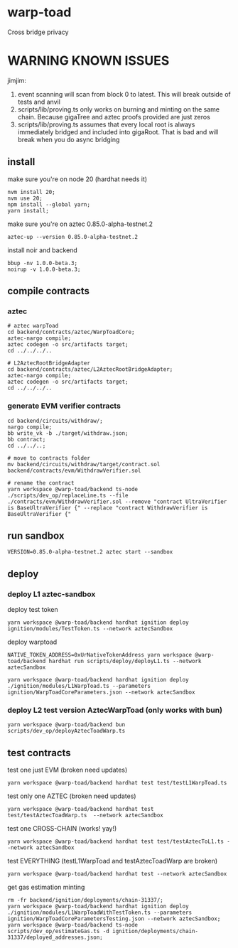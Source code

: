 # warp-toad
Cross bridge privacy

# WARNING KNOWN ISSUES
jimjim:   
1. event scanning will scan from block 0 to latest. This will break outside of tests and anvil  
1. scripts/lib/proving.ts only works on burning and minting on the same chain. Because gigaTree and aztec proofs provided are just zeros   
1. scripts/lib/proving.ts assumes that every local root is always immediately bridged and included into gigaRoot. That is bad and will break when you do async bridging   



## install
make sure you're on node 20 (hardhat needs it)
```shell
nvm install 20;
nvm use 20;
npm install --global yarn;
yarn install;
```

make sure you're on aztec 0.85.0-alpha-testnet.2
```shell
aztec-up --version 0.85.0-alpha-testnet.2
```

install noir and backend
```shell
bbup -nv 1.0.0-beta.3;
noirup -v 1.0.0-beta.3;
```

## compile contracts
### aztec
```shell
# aztec warpToad
cd backend/contracts/aztec/WarpToadCore;
aztec-nargo compile;
aztec codegen -o src/artifacts target;
cd ../../../..

# L2AztecRootBridgeAdapter
cd backend/contracts/aztec/L2AztecRootBridgeAdapter;
aztec-nargo compile;
aztec codegen -o src/artifacts target;
cd ../../../..
```

### generate EVM verifier contracts
<!-- //this should be a bash script lmao -->
```shell
cd backend/circuits/withdraw/; 
nargo compile; 
bb write_vk -b ./target/withdraw.json;
bb contract;
cd ../../..;

# move to contracts folder
mv backend/circuits/withdraw/target/contract.sol backend/contracts/evm/WithdrawVerifier.sol

# rename the contract
yarn workspace @warp-toad/backend ts-node ./scripts/dev_op/replaceLine.ts --file ./contracts/evm/WithdrawVerifier.sol --remove "contract UltraVerifier is BaseUltraVerifier {" --replace "contract WithdrawVerifier is BaseUltraVerifier {"
```


## run sandbox
```shell
VERSION=0.85.0-alpha-testnet.2 aztec start --sandbox
```

## deploy
### deploy L1 aztec-sandbox
deploy test token
```shell
yarn workspace @warp-toad/backend hardhat ignition deploy ignition/modules/TestToken.ts --network aztecSandbox
```

deploy warptoad
```shell
NATIVE_TOKEN_ADDRESS=0xUrNativeTokenAddress yarn workspace @warp-toad/backend hardhat run scripts/deploy/deployL1.ts --network aztecSandbox
```

```shell
yarn workspace @warp-toad/backend hardhat ignition deploy ./ignition/modules/L1WarpToad.ts --parameters ignition/WarpToadCoreParameters.json --network aztecSandbox
```

### deploy L2 test version AztecWarpToad (only works with bun)
`yarn workspace @warp-toad/backend bun scripts/dev_op/deployAztecToadWarp.ts`

## test contracts
test one just EVM (broken need updates)
```shell
yarn workspace @warp-toad/backend hardhat test test/testL1WarpToad.ts 
```

test only one AZTEC (broken need updates)
```shell
yarn workspace @warp-toad/backend hardhat test test/testAztecToadWarp.ts  --network aztecSandbox
```

test one CROSS-CHAIN (works! yay!)
```shell
yarn workspace @warp-toad/backend hardhat test test/testAztecToL1.ts --network aztecSandbox
```

test EVERYTHING (testL1WarpToad and testAztecToadWarp are broken)
```shell
yarn workspace @warp-toad/backend hardhat test --network aztecSandbox
```

get gas estimation minting
```shell
rm -fr backend/ignition/deployments/chain-31337/;
yarn workspace @warp-toad/backend hardhat ignition deploy ./ignition/modules/L1WarpToadWithTestToken.ts --parameters ignition/WarpToadCoreParametersTesting.json --network aztecSandbox;
yarn workspace @warp-toad/backend ts-node scripts/dev_op/estimateGas.ts -d ignition/deployments/chain-31337/deployed_addresses.json;
```